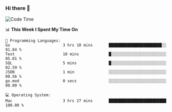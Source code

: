 ### Hi there 👋

<!--
**CrazyCollin/crazycollin** is a ✨ _special_ ✨ repository because its `README.md` (this file) appears on your GitHub profile.

Here are some ideas to get you started:

- 🔭 I’m currently working on ...
- 🌱 I’m currently learning ...
- 👯 I’m looking to collaborate on ...
- 🤔 I’m looking for help with ...
- 💬 Ask me about ...
- 📫 How to reach me: ...
- 😄 Pronouns: ...
- ⚡ Fun fact: ...
-->

<!--START_SECTION:waka-->
![Code Time](http://img.shields.io/badge/Code%20Time-3%2C311%20hrs%2021%20mins-blue)

📊 **This Week I Spent My Time On** 

```text
💬 Programming Languages: 
Go                       3 hrs 10 mins       ███████████████████████░░   91.84 % 
Text                     10 mins             █░░░░░░░░░░░░░░░░░░░░░░░░   05.01 % 
SQL                      5 mins              █░░░░░░░░░░░░░░░░░░░░░░░░   02.59 % 
JSON                     1 min               ░░░░░░░░░░░░░░░░░░░░░░░░░   00.56 % 
go.mod                   0 secs              ░░░░░░░░░░░░░░░░░░░░░░░░░   00.00 % 

💻 Operating System: 
Mac                      3 hrs 27 mins       █████████████████████████   100.00 % 
```


<!--END_SECTION:waka-->
